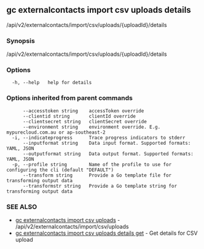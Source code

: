 ## gc externalcontacts import csv uploads details

/api/v2/externalcontacts/import/csv/uploads/{uploadId}/details

### Synopsis

/api/v2/externalcontacts/import/csv/uploads/{uploadId}/details

### Options

```
  -h, --help   help for details
```

### Options inherited from parent commands

```
      --accesstoken string    accessToken override
      --clientid string       clientId override
      --clientsecret string   clientSecret override
      --environment string    environment override. E.g. mypurecloud.com.au or ap-southeast-2
  -i, --indicateprogress      Trace progress indicators to stderr
      --inputformat string    Data input format. Supported formats: YAML, JSON
      --outputformat string   Data output format. Supported formats: YAML, JSON
  -p, --profile string        Name of the profile to use for configuring the cli (default "DEFAULT")
      --transform string      Provide a Go template file for transforming output data
      --transformstr string   Provide a Go template string for transforming output data
```

### SEE ALSO

* [gc externalcontacts import csv uploads](gc_externalcontacts_import_csv_uploads.html)	 - /api/v2/externalcontacts/import/csv/uploads
* [gc externalcontacts import csv uploads details get](gc_externalcontacts_import_csv_uploads_details_get.html)	 - Get details for CSV upload


